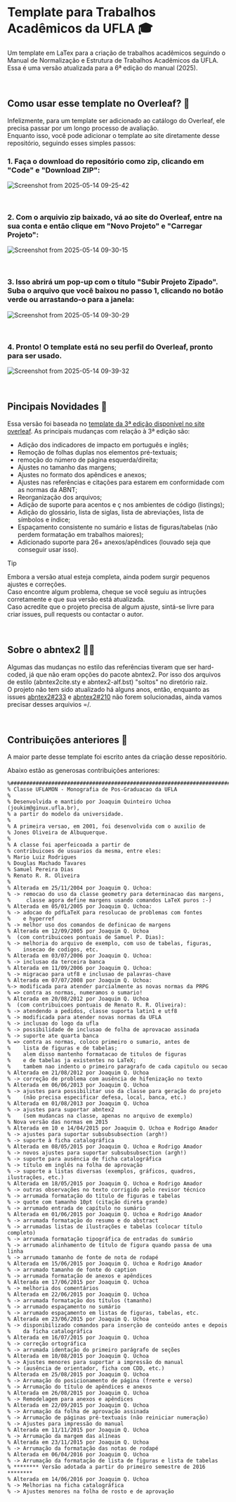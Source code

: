 # Template para Trabalhos Acadêmicos da UFLA 🎓
Um template em LaTex para a criação de trabalhos acadêmicos seguindo o Manual de Normalização e Estrutura de Trabalhos Acadêmicos da UFLA.
Essa é uma versão atualizada para a 6ª edição do manual (2025).  

&nbsp;

## Como usar esse template no Overleaf? 🍃

Infelizmente, para um template ser adicionado ao catálogo do Overleaf, ele precisa passar por um longo processo de avaliação.  
Enquanto isso, você pode adicionar o template ao site diretamente desse repositório, seguindo esses simples passos:


### 1. Faça o download do repositório como zip, clicando em "Code" e "Download ZIP":
   
![Screenshot from 2025-05-14 09-25-42](https://github.com/user-attachments/assets/f716332a-8417-43d0-af38-f92775fff28a)

&nbsp;

### 2. Com o arquivio zip baixado, vá ao site do Overleaf, entre na sua conta e então clique em "Novo Projeto" e "Carregar Projeto":
   
![Screenshot from 2025-05-14 09-30-15](https://github.com/user-attachments/assets/f779fd40-3a35-47d3-86f1-422159b95fd5)

&nbsp;

### 3. Isso abrirá um pop-up com o título "Subir Projeto Zipado". Suba o arquivo que você baixou no passo 1, clicando no botão verde ou arrastando-o para a janela:
   
![Screenshot from 2025-05-14 09-30-29](https://github.com/user-attachments/assets/8ca4a058-561f-47d2-9b5a-6e6477920285)

&nbsp;

### 4. Pronto! O template está no seu perfil do Overleaf, pronto para ser usado.
   
![Screenshot from 2025-05-14 09-39-32](https://github.com/user-attachments/assets/c43f0f6a-dcd2-497e-8f50-c9db7c43eb06)

&nbsp;


## Pincipais Novidades 🌟

Essa versão foi baseada no [template da 3ª edição disponível no site overleaf](https://pt.overleaf.com/latex/templates/template-para-monografias-da-ufla-uflamon/pxcnmxhsvpgx).
As principais mudanças com relação à 3ª edição são:
- Adição dos indicadores de impacto em português e inglês;
- Remoção de folhas duplas nos elementos pré-textuais;
- remoção do número de página esquerda/direita;
- Ajustes no tamanho das margens;
- Ajustes no formato dos apêndices e anexos;
- Ajustes nas referências e citações para estarem em conformidade com as normas da ABNT;
- Reorganização dos arquivos;
- Adição de suporte para acentos e ç nos ambientes de código (listings);
- Adição do glossário, lista de siglas, lista de abreviações, lista de símbolos e índice;
- Espaçamento consistente no sumário e listas de figuras/tabelas (não perdem formatação em trabalhos maiores);
- Adicionado suporte para 26+ anexos/apêndices (louvado seja que conseguir usar isso).


> [!TIP]
> Embora a versão atual esteja completa, ainda podem surgir pequenos ajustes e correções.  
> Caso encontre algum problema, cheque se você seguiu as intruções corretamente e que sua versão está atualizada.  
> Caso acredite que o projeto precisa de algum ajuste, sintá-se livre para criar issues, pull requests ou contactar o autor.

&nbsp;


## Sobre o abntex2 🤷‍♀️

Algumas das mudanças no estilo das referências tiveram que ser hard-coded, já que não eram opções do pacote abntex2. Por isso dos arquivos de estilo (abntex2cite.sty e abntex2-alf.bst) "soltos" no diretório raiz.  
O projeto não tem sido atualizado há alguns anos, então, enquanto as issues [abntex2#233](https://github.com/abntex/abntex2/issues/233) e [abntex2#210](https://github.com/abntex/abntex2/issues/210) não forem solucionadas, ainda vamos precisar desses arquivios =/.

&nbsp;


## Contribuições anteriores 🙌

A maior parte desse template foi escrito antes da criação desse repositório.

Abaixo estão as generosas contribuições anteriores:

```
%######################################################################
% Classe UFLAMON - Monografia de Pos-Graduacao da UFLA
%
% Desenvolvida e mantido por Joaquim Quinteiro Uchoa (joukim@ginux.ufla.br),
% a partir do modelo da universidade.
%
% A primeira versao, em 2001, foi desenvolvida com o auxilio de 
% Jones Oliveira de Albuquerque. 
%
% A classe foi aperfeicoada a partir de
% contribuicoes de usuarios da mesma, entre eles:
% Mario Luiz Rodrigues
% Douglas Machado Tavares
% Samuel Pereira Dias
% Renato R. R. Oliveira
%
% Alterada em 25/11/2004 por Joaquim Q. Uchoa:
% -> remocao do uso da classe geometry para determinacao das margens,
%     classe agora define margens usando comandos LaTeX puros :-)
% Alterada em 05/01/2005 por Joaquim Q. Uchoa:
% -> adocao do pdfLaTeX para resolucao de problemas com fontes
%    e hyperref
% -> melhor uso dos comandos de definicao de margens
% Alterada em 12/09/2005 por Joaquim Q. Uchoa 
%  (com contribuicoes pontuais de Samuel P. Dias):
% -> melhoria do arquivo de exemplo, com uso de tabelas, figuras,
%    insecao de codigos, etc.
% Alterada em 03/07/2006 por Joaquim Q. Uchoa:
% -> inclusao da terceira banca
% Alterada em 11/09/2006 por Joaquim Q. Uchoa:
% -> migracao para utf8 e inclusao de palavras-chave
% Alterada em 07/07/2008 por Joaquim Q. Uchoa:
%-> modificada para atender parcialmente as novas normas da PRPG
% => contra as normas, numeramos o sumario!
% Alterada em 20/08/2012 por Joaquim Q. Uchoa
%  (com contribuicoes pontuais de Renato R. R. Oliveira):
% -> atendendo a pedidos, classe suporta latin1 e utf8
% -> modificada para atender novas normas da UFLA
% -> inclusao do logo da ufla
% -> possibilidade de inclusao de folha de aprovacao assinada
% -> suporte ate quarta banca
% => contra as normas, coloco primeiro o sumario, antes de
%    lista de figuras e de tabelas;
%    alem disso mantenho formatacao de titulos de figuras 
%    e de tabelas ja existentes no LaTeX;
%    tambem nao indento o primeiro paragrafo de cada capitulo ou secao
% Alterada em 21/08/2012 por Joaquim Q. Uchoa
% -> correção de problema com ausência de hifenização no texto
% Alterada em 06/06/2013 por Joaquim Q. Uchoa
% -> ajustes para possibilitar uso da classe para geração do projeto
%    (não precisa especificar defesa, local, banca, etc.)
% Alterada em 01/08/2013 por Joaquim Q. Uchoa
% -> ajustes para suportar abntex2
%    (sem mudancas na classe, apenas no arquivo de exemplo)
% Nova versão das normas em 2015
% Alterada em 10 e 14/04/2015 por Joaquim Q. Uchoa e Rodrigo Amador
% -> ajustes para suportar subsubsubsection (argh!)
% -> suporte à ficha catalográfica
% Alterada em 08/05/2015 por Joaquim Q. Uchoa e Rodrigo Amador
% -> novos ajustes para suportar subsubsubsection (argh!)
% -> suporte para ausência de ficha catalográfica 
% -> título em inglês na folha de aprovação
% -> suporte a listas diversas (exemplos, gráficos, quadros, ilustrações, etc.)
% Alterada em 18/05/2015 por Joaquim Q. Uchoa e Rodrigo Amador
% -> outras observações no texto corrigido pelo revisor técnico
% -> arrumada formatação do título de figuras e tabelas 
% -> quote com tamanho 10pt (citação direta grande)
% -> arrumado entrada de capítulo no sumário
% Alterada em 01/06/2015 por Joaquim Q. Uchoa e Rodrigo Amador
% -> arrumada formatação do resumo e do abstract
% -> arrumadas listas de ilustrações e tabelas (colocar título completo)
% -> arrumada formatação tipográfica de entradas do sumário
% -> arrumado alinhamento de título de figura quando passa de uma linha
% -> arrumado tamanho de fonte de nota de rodapé
% Alterada em 15/06/2015 por Joaquim Q. Uchoa e Rodrigo Amador
% -> arrumado tamanho de fonte do caption
% -> arrumada formatação de anexos e apêndices
% Alterada em 17/06/2015 por Joaquim Q. Uchoa 
% -> melhoria dos comentários
% Alterada em 22/06/2015 por Joaquim Q. Uchoa 
% -> arrumada formatação dos títulos (tamanho)
% -> arrumado espaçamento no sumário 
% -> arrumado espaçamento em listas de figuras, tabelas, etc.
% Alterada em 23/06/2015 por Joaquim Q. Uchoa 
% -> disponibilizado comandos para inserção de conteúdo antes e depois
%    da ficha catalográfica
% Alterada em 16/07/2015 por Joaquim Q. Uchoa 
% -> correção ortográfica
% -> arrumada identação do primeiro parágrafo de seções 
% Alterada em 10/08/2015 por Joaquim Q. Uchoa
% -> Ajustes menores para suportar a impressão do manual 
% -> (ausência de orientador, ficha com CDD, etc.)
% Alterada em 25/08/2015 por Joaquim Q. Uchoa
% -> Arrumação do posicionamento de página (frente e verso)
% -> Arrumação do título de apêndices e anexos
% Alterada em 26/08/2015 por Joaquim Q. Uchoa
% -> Remodelagem para anexos e apêndices
% Alterada em 22/09/2015 por Joaquim Q. Uchoa
% -> Arrumação da folha de aprovação assinada 
% -> Arrumação de páginas pré-textuais (não reiniciar numeração)
% -> Ajustes para impressão do manual
% Alterada em 11/11/2015 por Joaquim Q. Uchoa
% -> Arrumação da margem das alíneas
% Alterada em 23/11/2015 por Joaquim Q. Uchoa
% -> Arrumação da formatação das notas de rodapé
% Alterada em 06/04/2016 por Joaquim Q. Uchoa
% -> Arrumação da formatação de lista de figuras e lista de tabelas
% ******** Versão adotada a partir do primeiro semestre de 2016 ********
% Alterada em 14/06/2016 por Joaquim Q. Uchoa
% -> Melhorias na ficha catalográfica
% -> Ajustes menores na folha de rosto e de aprovação
```
